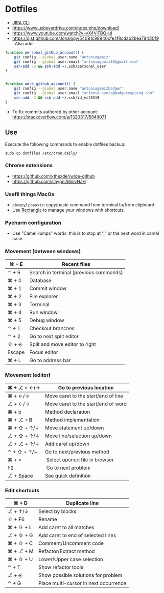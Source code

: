 # Dotfiles

- [JIRA CLI](https://github.com/ankitpokhrel/jira-cli)
- https://www.usboverdrive.com/index.php/download/
- https://www.youtube.com/watch?v=vX4VlFBQ-uI
- https://gist.github.com/Jonalogy/54091c98946cfe4f8cdab2bea79430f9 . Also add:

```bash
function personal_github_account() {
	git config --global user.name "antoniogamiz"
	git config --global user.email "antoniogamiz10@gmail.com"
    ssh-add -D && ssh-add ~/.ssh/personal_user
}


function work_github_account() {
    git config --global user.name "antoniogamizbadger"
    git config --global user.email "antonio.gamiz@badgermapping.com"
    ssh-add -D && ssh-add ~/.ssh/id_ed25519
}
```
  
- To fix commits authored by other account: https://stackoverflow.com/a/1320317/8849071

## Use

Execute the following commands to enable dotfiles backup: 

~~~
sudo cp dotfiles /etc/cron.daily/
~~~

### Chrome extensions

- https://github.com/xthexder/wide-github
- https://github.com/slaypni/MolyHaH

### Usefil things MacOs

- `pbcopy`/ `pbpaste`: copy/paste command from terminal to/from clipboard.
- Use [Rectangle](https://github.com/rxhanson/Rectangle) to manage your windows with shortcuts.

### Pycharm configuration

- Use "CamelHumps" words: this is to stop at '_' or the next word in camel case.

### Movement (between windows)

|  ⌘ + E    | Recent files |
|---|---|
|  ⌃ + R    | Search in terminal (previous commands) |
|  ⌘ + 0    | Database |
|  ⌘ + 1    | Commit window |
|  ⌘ + 2    | File explorer |
|  ⌘ + 3    | Terminal |
|  ⌘ + 4    | Run window |
|  ⌘ + 5    | Debug window |
|  ⌃ + 1    | Checkout branches |
|  ⌃ + 2    | Go to next split editor |
|  ⇧ + ⎆    | Split and move editor to right |
|  Escape    | Focus editor |
|   ⌘ + L   | Go to address bar |


### Movement (editor)

|  ⌘ + ⎇ + ←/→  | Go to previous location |
|---|---|
|  ⌘ + ←/→  | Move caret to the start/end of line |
|  ⎇ + ←/→  | Move caret to the start/end of word |
|  ⌘ + b        | Method declaration |
|  ⌘ + ⎇ + B    | Method implementation |
|  ⌘ + ⇧ + ↑/↓  | Move statement up/down |
|  ⎇ + ⇧ + ↑/↓  | Move line/selection up/down |
|  ⎇ + ⎇ + ↑/↓ | Add caret up/down|
|  ⌃ + ⇧ + ↑/↓ | Go to next/previous method |
|  ⌘ + <       | Select opened file in browser |
|  F2       | Go to next problem |
|  ⎇ + Space | See quick definition |

### Edit shortcuts

|  ⌘ + D  | Duplicate line |
|---|---|
|  ⎇ + ↑/↓ | Select by blocks |
|  ⇧ + F6  | Rename |
|  ⌘ + ⇧ + L  | Add caret to all matches |
|  ⎇ + ⇧ + G  | Add caret to end of selected lines |
|  ⌘ + ⇧ + C  | Comment/Uncomment code |
|  ⌘ + ⎇ + M  | Refactor/Extract method |
|  ⌘ + ⇧ + U  | Lower/Upper case selection |
|  ⌃ + T    | Show refactor tools |
|  ⎇ + ⎆  | Show possible solutions for problem |
|  ⌃ + G    | Place multi-cursor in next occurrence |
